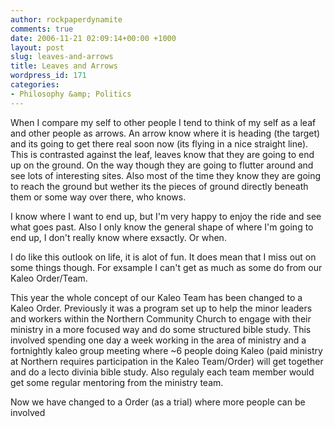 ```yaml
---
author: rockpaperdynamite
comments: true
date: 2006-11-21 02:09:14+00:00 +1000
layout: post
slug: leaves-and-arrows
title: Leaves and Arrows
wordpress_id: 171
categories:
- Philosophy &amp; Politics
---
```


When I compare my self to other people I tend to think of my self as a leaf and other people as arrows. An arrow know where it is heading (the target) and its going to get there real soon now (its flying in a nice straight line). This is contrasted against the leaf, leaves know that they are going to end up on the ground. On the way though they are going to flutter around and see lots of interesting sites. Also most of the time they know they are going to reach the ground but wether its the pieces of ground directly beneath them or some way over there, who knows.<!-- more -->

I know where I want to end up, but I'm very happy to enjoy the ride and see what goes past. Also I only know the general shape of where I'm going to end up, I don't really know where exsactly. Or when.

I do like this outlook on life, it is alot of fun. It does mean that I miss out on some things though. For exsample I can't get as much as some do from our Kaleo Order/Team.

This year the whole concept of our Kaleo Team has been changed to a Kaleo Order. Previously it was a program set up to help the minor leaders and workers within the Northern Community Church to engage with their ministry in a more focused way and do some structured bible study. This involved spending one day a week working in the area of ministry and a fortnightly kaleo group meeting where ~6 people doing Kaleo (paid ministry at Northern requires participation in the Kaleo Team/Order) will get together and do a lecto divinia bible study. Also regulaly each team member would get some regular mentoring from the ministry team.

Now we have changed to a Order (as a trial) where more people can be involved
